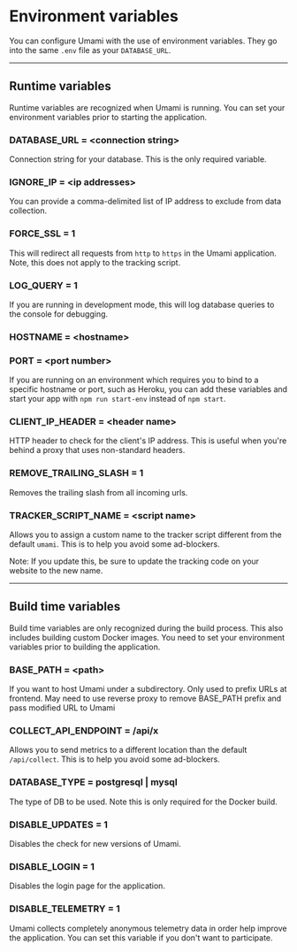 # Environment variables

You can configure Umami with the use of environment variables. They go into the same `.env` file as your `DATABASE_URL`.

---

## Runtime variables

Runtime variables are recognized when Umami is running. You can set your environment variables prior to starting the application.

### DATABASE_URL = &lt;connection string&gt;

Connection string for your database. This is the only required variable.

### IGNORE_IP = &lt;ip addresses&gt;

You can provide a comma-delimited list of IP address to exclude from data collection.

### FORCE_SSL = 1

This will redirect all requests from `http` to `https` in the Umami application. Note, this does not apply to the tracking script.

### LOG_QUERY = 1

If you are running in development mode, this will log database queries to the console for debugging.

### HOSTNAME = &lt;hostname&gt;
### PORT = &lt;port number&gt;

If you are running on an environment which requires you to bind to a specific hostname or port, such as Heroku, you can add
these variables and start your app with `npm run start-env` instead of `npm start`.

### CLIENT_IP_HEADER = &lt;header name&gt;

HTTP header to check for the client's IP address. This is useful when you're
behind a proxy that uses non-standard headers.

### REMOVE_TRAILING_SLASH = 1

Removes the trailing slash from all incoming urls.

### TRACKER_SCRIPT_NAME = &lt;script name&gt;

Allows you to assign a custom name to the tracker script different from the default `umami`. This is to help you avoid some ad-blockers.

Note: If you update this, be sure to update the tracking code on your website to the new name.

---

## Build time variables

Build time variables are only recognized during the build process. This also includes building custom Docker images. You need to set your environment variables prior to building the application.

### BASE_PATH = &lt;path&gt;

If you want to host Umami under a subdirectory. Only used to prefix URLs at frontend. May need to use reverse proxy to remove BASE_PATH prefix and pass modified URL to Umami

### COLLECT_API_ENDPOINT = /api/x

Allows you to send metrics to a different location than the default `/api/collect`. This is to help you avoid some ad-blockers.

### DATABASE_TYPE = postgresql | mysql

The type of DB to be used. Note this is only required for the Docker build.

### DISABLE_UPDATES = 1

Disables the check for new versions of Umami.

### DISABLE_LOGIN = 1

Disables the login page for the application.

### DISABLE_TELEMETRY = 1

Umami collects completely anonymous telemetry data in order help improve the application. You can set this variable if you don't want to participate.

